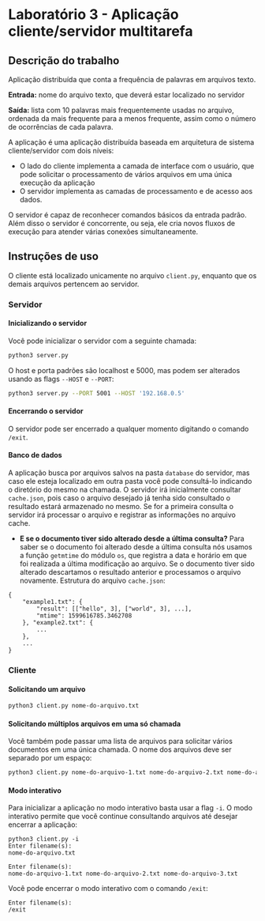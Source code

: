 # Laboratório 3 - Aplicação cliente/servidor multitarefa

## Descrição do trabalho
Aplicação distribuída que conta a frequência de palavras em arquivos texto.

**Entrada:** nome do arquivo texto, que deverá estar localizado no servidor

**Saída:** lista com 10 palavras mais frequentemente usadas no arquivo, ordenada da mais frequente para a menos frequente, assim como o número de ocorrências de cada palavra.

A aplicação é uma aplicação distribuída baseada em arquitetura de sistema cliente/servidor com dois níveis:
- O lado do cliente implementa a camada de interface com o usuário, que pode solicitar o processamento de vários arquivos em uma única execução da aplicação
- O servidor implementa as camadas de processamento e de acesso aos dados.

O servidor é capaz de reconhecer comandos básicos da entrada padrão. Além disso o servidor é concorrente, ou seja, ele cria novos fluxos
de execução para atender várias conexões simultaneamente.

## Instruções de uso
O cliente está localizado unicamente no arquivo `client.py`, enquanto que os demais arquivos pertencem ao servidor.
### Servidor
#### Inicializando o servidor
Você pode inicializar o servidor com a seguinte chamada:
```bash
python3 server.py
```
O host e porta padrões são localhost e 5000, mas podem ser alterados usando as flags `--HOST` e `--PORT`:
```bash
python3 server.py --PORT 5001 --HOST '192.168.0.5'
```
#### Encerrando o servidor
O servidor pode ser encerrado a qualquer momento digitando o comando `/exit`.
#### Banco de dados
A aplicação busca por arquivos salvos na pasta `database` do servidor, mas caso ele esteja localizado em outra pasta você pode consultá-lo indicando o diretório do mesmo na chamada.
O servidor irá inicialmente consultar `cache.json`, pois caso o arquivo desejado já tenha sido consultado o resultado estará armazenado no mesmo. Se for a primeira consulta o servidor irá processar o arquivo e registrar as informações no arquivo cache.
- **E se o documento tiver sido alterado desde a última consulta?**
  Para saber se o documento foi alterado desde a última consulta nós usamos a função `getmtime` do módulo `os`, que registra a data e horário em que foi realizada a última modificação ao arquivo. Se o documento tiver sido alterado descartamos o resultado anterior e processamos o arquivo novamente. Estrutura do arquivo `cache.json`:
```
{
	"example1.txt": {
		"result": [["hello", 3], ["world", 3], ...],
		"mtime": 1599616785.3462708
	}, "example2.txt": {
		...
	},
	...
}
```

### Cliente
#### Solicitando um arquivo
```bash
python3 client.py nome-do-arquivo.txt
```
#### Solicitando múltiplos arquivos em uma só chamada
Você também pode passar uma lista de arquivos para solicitar vários documentos em uma única chamada. O nome dos arquivos deve ser separado por um espaço:
```bash
python3 client.py nome-do-arquivo-1.txt nome-do-arquivo-2.txt nome-do-arquivo-3.txt
```
#### Modo interativo
Para inicializar a aplicação no modo interativo basta usar a flag `-i`. O modo interativo permite que você continue consultando arquivos até desejar encerrar a aplicação:
```
python3 client.py -i
Enter filename(s):
nome-do-arquivo.txt
```
```
Enter filename(s):
nome-do-arquivo-1.txt nome-do-arquivo-2.txt nome-do-arquivo-3.txt
```
Você pode encerrar o modo interativo com o comando `/exit`:
```
Enter filename(s):
/exit
```